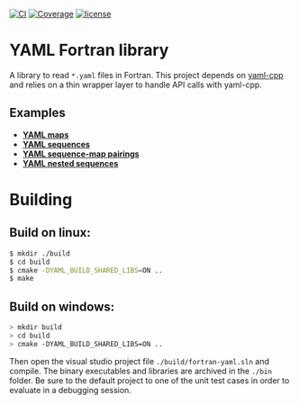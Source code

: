 [![CI](https://github.com/mmasciol/yaml-fortran/workflows/CI/badge.svg?event=push)](https://github.com/mmasciol/yaml-fortran/actions?query=event%3Apush+branch%3Amain+workflow%3ACI)
[![Coverage]()]()
[![license](https://img.shields.io/github/license/mmasciol/yaml-fortran.svg)](https://img.shields.io/github/license/mmasciol/map-plus-plus)

# YAML Fortran library

A library to read `*.yaml` files in Fortran.
This project depends on [yaml-cpp](https://github.com/jbeder/yaml-cpp) and relies on a thin wrapper layer to handle API calls with yaml-cpp.

## Examples
- [**YAML maps**](./test/test-map.f90)
- [**YAML sequences**](./test/test-sequence.f90)
- [**YAML sequence-map pairings**](./test/test-sequence-map-pair.f90)
- [**YAML nested sequences**](./test/test-sequence-nest.f90)

# Building

## Build on linux:

```bash
$ mkdir ./build
$ cd build
$ cmake -DYAML_BUILD_SHARED_LIBS=ON ..
$ make
```

## Build on windows:

```bash
> mkdir build
> cd build
> cmake -DYAML_BUILD_SHARED_LIBS=ON ..
```

Then open the visual studio project file `./build/fortran-yaml.sln` and compile.
The binary executables and libraries are archived in the `./bin` folder.
Be sure to the default project to one of the unit test cases in order to evaluate in a debugging session.
